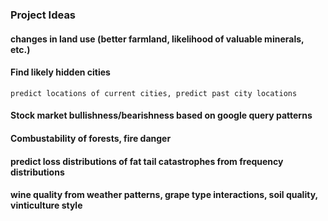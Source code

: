 ### Project Ideas

#### changes in land use (better farmland, likelihood of valuable minerals, etc.)


#### Find likely hidden cities
    predict locations of current cities, predict past city locations
    
#### Stock market bullishness/bearishness based on google query patterns
    
#### Combustability of forests, fire danger

#### predict loss distributions of fat tail catastrophes from frequency distributions

#### wine quality from weather patterns, grape type interactions, soil quality, vinticulture style
